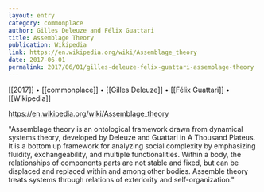 ```yaml
---
layout: entry
category: commonplace
author: Gilles Deleuze and Félix Guattari
title: Assemblage Theory
publication: Wikipedia
link: https://en.wikipedia.org/wiki/Assemblage_theory
date: 2017-06-01
permalink: 2017/06/01/gilles-deleuze-felix-guattari-assemblage-theory
---
```


[[2017]] • [[commonplace]] • [[Gilles Deleuze]] • [[Félix Guattari]] • [[Wikipedia]] 

https://en.wikipedia.org/wiki/Assemblage_theory

"Assemblage theory is an ontological framework drawn from dynamical systems theory, developed by Deleuze and Guattari in A Thousand Plateus. It is a bottom up framework for analyzing social complexity by emphasizing fluidity, exchangeability, and multiple functionalities. Within a body, the relationships of components parts are not stable and fixed, but can be displaced and replaced within and among other bodies. Assemble theory treats systems through relations of exteriority and self-organization."
